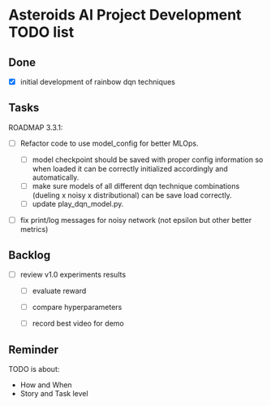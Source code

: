 # Asteroids AI Project Development TODO list

## Done

- [x] initial development of rainbow dqn techniques

## Tasks
ROADMAP 3.3.1:
- [ ] Refactor code to use model_config for better MLOps.
    - [ ] model checkpoint should be saved with proper config information so when loaded it can be correctly initialized accordingly and automatically.  
    - [ ] make sure models of all different dqn technique combinations (dueling x noisy x distributional) can be save load correctly.
    - [ ] update play_dqn_model.py.    
- [ ] fix print/log messages for noisy network (not epsilon but other better metrics)


## Backlog

- [ ] review v1.0 experiments results
    - [ ] evaluate reward
    - [ ] compare hyperparameters
    - [ ] record best video for demo



## Reminder

TODO is about: 
- How and When
- Story and Task level